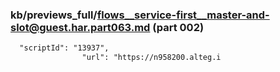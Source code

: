 ### kb/previews_full/flows__service-first__master-and-slot@guest.har.part063.md (part 002)

```md
  "scriptId": "13937",
                "url": "https://n958200.alteg.i
```

```
